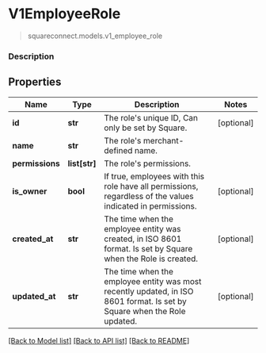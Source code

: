 # V1EmployeeRole
> squareconnect.models.v1_employee_role

### Description

## Properties
Name | Type | Description | Notes
------------ | ------------- | ------------- | -------------
**id** | **str** | The role&#39;s unique ID, Can only be set by Square. | [optional] 
**name** | **str** | The role&#39;s merchant-defined name. | 
**permissions** | **list[str]** | The role&#39;s permissions. | 
**is_owner** | **bool** | If true, employees with this role have all permissions, regardless of the values indicated in permissions. | [optional] 
**created_at** | **str** | The time when the employee entity was created, in ISO 8601 format. Is set by Square when the Role is created. | [optional] 
**updated_at** | **str** | The time when the employee entity was most recently updated, in ISO 8601 format. Is set by Square when the Role updated. | [optional] 

[[Back to Model list]](../README.md#documentation-for-models) [[Back to API list]](../README.md#documentation-for-api-endpoints) [[Back to README]](../README.md)


